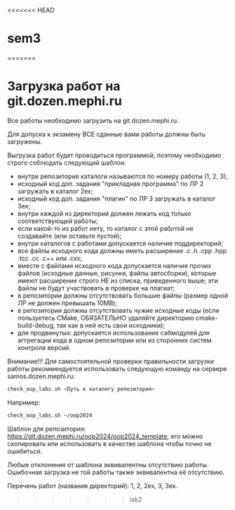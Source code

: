 <<<<<<< HEAD
# sem3
=======
# Загрузка работ на git.dozen.mephi.ru
Все работы необходимо загрузить на git.dozen.mephi.ru.

Для допуска к экзамену ВСЕ сданные вами работы должны быть загружены.

Выгрузка работ будет проводиться программой, поэтому необходимо строго соблюдать следующий шаблон:
- внутри репозитория каталоги называются по номеру работы (1, 2, 3);
- исходный код доп. задания "прикладная программа" по ЛР 2 загружать в каталог 2ex;
- исходный код доп. задания "плагин" по ЛР 3 загружать в каталог 3ex;
- внутри каждой из директорий должен лежать код только соответствующей работы;
- если какой-то из работ нету, то каталог с этой работой не создавайте (или оставьте пустой);
- внутри каталогов с работами допускается наличие поддиректорий;
- все файлы исходного кода должны иметь расширение .c .h .cpp .hpp .tcc .cc .c++ или .cxx;
- вместе с файлами исходного кода допускается наличие прочих файлов (исходные данные, рисунки, файлы автосборки), которые имеют расширение строго НЕ из списка, приведенного выше; эти файлы не будут участвовать в проверке на плагиат;
- в репозитории должны отсутствовать большие файлы (размер одной ЛР не должен превышать 10MB);
- в репозитории должны отсутствовать чужие исходные коды (если пользуетесь CMake, ОБЯЗАТЕЛЬНО удаляйте директорию cmake-build-debug, так как в ней есть свои исходники);
- для продвинутых: допускается использование сабмодулей для аггрегации кода в одном репозитории или из сторонних систем контроля версий.

Внимание!!! Для самостоятельной проверки правильности загрузки работы рекоммендуется использовать следующую команду на сервере samos.dozen.mephi.ru:
```bash
check_oop_labs.sh <Путь к каталогу репозитория>
```
Например:
```bash
check_oop_labs.sh ~/oop2024
```

Шаблон для репозитория: https://git.dozen.mephi.ru/oop2024/oop2024_template, его можно скопировать или использовать в качестве шаблона чтобы точно не ошибиться.

Любые отклонения от шаблона эквивалентны отсутствию работы. Ошибочная загрузка не той работы также эквивалентна её отсутствию.

Перечень работ (названия директорий): 1, 2, 2ex, 3, 3ex.
>>>>>>> lab2
